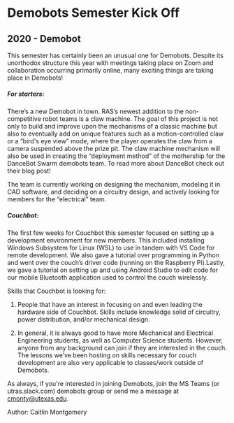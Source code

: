 # Demobots Semester Kick Off
## 2020 - Demobot

This semester has certainly been an unusual one for Demobots. Despite its unorthodox structure this year with meetings taking place on Zoom and collaboration occurring primarily online, many exciting things are taking place in Demobots!

##### For starters:

There’s a new Demobot in town. RAS’s newest addition to the non-competitive robot teams is a claw machine. The goal of this project is not only to build and improve upon the mechanisms of a classic machine but also to eventually add on unique features such as a motion-controlled claw or a “bird's eye view” mode, where the player operates the claw from a camera suspended above the prize pit. The claw machine mechanism will also be used in creating the “deployment method” of the mothership for the DanceBot Swarm demobots team. To read more about DanceBot check out their blog post!

The team is currently working on designing the mechanism, modeling it in CAD software, and deciding on a circuitry design, and actively looking for members for the “electrical” team.

##### Couchbot:

The first few weeks for Couchbot this semester focused on setting up a development environment for new members. This included installing Windows Subsystem for Linux (WSL) to use in tandem with VS Code for remote development. We also gave a tutorial over programming in Python and went over the couch’s driver code (running on the Raspberry Pi).Lastly, we gave a tutorial on setting up and using Android Studio to edit code for our mobile Bluetooth application used to control the couch wirelessly.

Skills that Couchbot is looking for:

1. People that have an interest in focusing on and even leading the hardware side of Couchbot. Skills include knowledge solid of circuitry, power distribution, and/or mechanical design.

2. In general, it is always good to have more Mechanical and Electrical Engineering students, as well as Computer Science students. However, anyone from any background can join if they are interested in the couch. The lessons we’ve been hosting on skills necessary for couch development are also very applicable to classes/work outside of Demobots.

As always, if you're interested in joining Demobots, join the MS Teams (or utras.slack.com) demobots group or send me a message at cmonty@utexas.edu.

Author: Caitlin Montgomery
